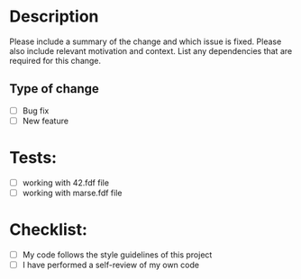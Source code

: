 # Description

Please include a summary of the change and which issue is fixed. Please also include relevant motivation and context. List any dependencies that are required for this change.

## Type of change

- [ ] Bug fix
- [ ] New feature

# Tests:

- [ ] working with 42.fdf file
- [ ] working with marse.fdf file

# Checklist:

- [ ] My code follows the style guidelines of this project
- [ ] I have performed a self-review of my own code
